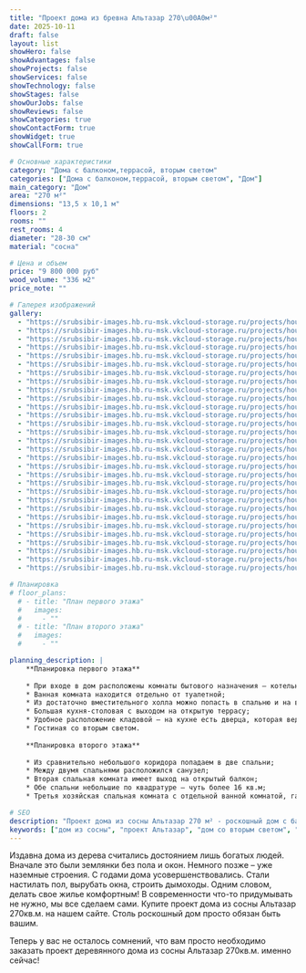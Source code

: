 ```yaml
---
title: "Проект дома из бревна Альтазар 270\u00A0м²"
date: 2025-10-11
draft: false
layout: list
showHero: false
showAdvantages: false
showProjects: false
showServices: false
showTechnology: false
showStages: false
showOurJobs: false
showReviews: false
showCategories: true
showContactForm: true
showWidget: true
showCallForm: true

# Основные характеристики
category: "Дома с балконом,террасой, вторым светом"
categories: ["Дома с балконом,террасой, вторым светом", "Дом"]
main_category: "Дом"
area: "270 м²"
dimensions: "13,5 x 10,1 м"
floors: 2
rooms: ""
rest_rooms: 4
diameter: "28-30 см"
material: "сосна"

# Цена и объем
price: "9 800 000 руб"
wood_volume: "336 м2"
price_note: ""

# Галерея изображений
gallery:
  - "https://srubsibir-images.hb.ru-msk.vkcloud-storage.ru/projects/houses/altazar-270/altazar-270-1.jpg"
  - "https://srubsibir-images.hb.ru-msk.vkcloud-storage.ru/projects/houses/altazar-270/altazar-270-2.jpg"
  - "https://srubsibir-images.hb.ru-msk.vkcloud-storage.ru/projects/houses/altazar-270/altazar-270-3.jpg"
  - "https://srubsibir-images.hb.ru-msk.vkcloud-storage.ru/projects/houses/altazar-270/altazar-270-4.jpg"
  - "https://srubsibir-images.hb.ru-msk.vkcloud-storage.ru/projects/houses/altazar-270/altazar-270-5.jpg"
  - "https://srubsibir-images.hb.ru-msk.vkcloud-storage.ru/projects/houses/altazar-270/altazar-270-6.jpg"
  - "https://srubsibir-images.hb.ru-msk.vkcloud-storage.ru/projects/houses/altazar-270/altazar-270-7.jpg"
  - "https://srubsibir-images.hb.ru-msk.vkcloud-storage.ru/projects/houses/altazar-270/altazar-270-8.jpg"
  - "https://srubsibir-images.hb.ru-msk.vkcloud-storage.ru/projects/houses/altazar-270/altazar-270-9.jpg"
  - "https://srubsibir-images.hb.ru-msk.vkcloud-storage.ru/projects/houses/altazar-270/altazar-270-10.jpg"
  - "https://srubsibir-images.hb.ru-msk.vkcloud-storage.ru/projects/houses/altazar-270/altazar-270-11.jpg"
  - "https://srubsibir-images.hb.ru-msk.vkcloud-storage.ru/projects/houses/altazar-270/altazar-270-12.jpg"
  - "https://srubsibir-images.hb.ru-msk.vkcloud-storage.ru/projects/houses/altazar-270/altazar-270-13.jpg"
  - "https://srubsibir-images.hb.ru-msk.vkcloud-storage.ru/projects/houses/altazar-270/altazar-270-14.jpg"
  - "https://srubsibir-images.hb.ru-msk.vkcloud-storage.ru/projects/houses/altazar-270/altazar-270-15.jpg"
  - "https://srubsibir-images.hb.ru-msk.vkcloud-storage.ru/projects/houses/altazar-270/altazar-270-16.jpg"
  - "https://srubsibir-images.hb.ru-msk.vkcloud-storage.ru/projects/houses/altazar-270/altazar-270-17.jpg"
  - "https://srubsibir-images.hb.ru-msk.vkcloud-storage.ru/projects/houses/altazar-270/altazar-270-18.jpg"
  - "https://srubsibir-images.hb.ru-msk.vkcloud-storage.ru/projects/houses/altazar-270/altazar-270-19.jpg"
  - "https://srubsibir-images.hb.ru-msk.vkcloud-storage.ru/projects/houses/altazar-270/altazar-270-20.jpg"
  - "https://srubsibir-images.hb.ru-msk.vkcloud-storage.ru/projects/houses/altazar-270/altazar-270-21.jpg"
  - "https://srubsibir-images.hb.ru-msk.vkcloud-storage.ru/projects/houses/altazar-270/altazar-270-22.jpg"
  - "https://srubsibir-images.hb.ru-msk.vkcloud-storage.ru/projects/houses/altazar-270/altazar-270-23.jpg"
  - "https://srubsibir-images.hb.ru-msk.vkcloud-storage.ru/projects/houses/altazar-270/altazar-270-24.jpg"
  - "https://srubsibir-images.hb.ru-msk.vkcloud-storage.ru/projects/houses/altazar-270/altazar-270-25.jpg"
  - "https://srubsibir-images.hb.ru-msk.vkcloud-storage.ru/projects/houses/altazar-270/altazar-270-26.jpg"
  - "https://srubsibir-images.hb.ru-msk.vkcloud-storage.ru/projects/houses/altazar-270/altazar-270-31.jpg"
  - "https://srubsibir-images.hb.ru-msk.vkcloud-storage.ru/projects/houses/altazar-270/altazar-270-32.jpg"
  - "https://srubsibir-images.hb.ru-msk.vkcloud-storage.ru/projects/houses/altazar-270/altazar-270-33.jpg"
  - "https://srubsibir-images.hb.ru-msk.vkcloud-storage.ru/projects/houses/altazar-270/altazar-270-34.jpg"

# Планировка
# floor_plans:
  # - title: "План первого этажа"
  #   images:
  #     - ""
  # - title: "План второго этажа"
  #   images:
  #     - ""

planning_description: |
    **Планировка первого этажа**
    
    * При входе в дом расположены комнаты бытового назначения – котельная, санузел и ванная;
    * Ванная комната находится отдельно от туалетной;
    * Из достаточно вместительного холла можно попасть в спальню и на второй этаж;
    * Большая кухня-столовая с выходом на открытую террасу;
    * Удобное расположение кладовой – на кухне есть дверца, которая ведет в комнату с соленьями и сладким компотом;
    * Гостиная со вторым светом.
    
    **Планировка второго этажа**
    
    * Из сравнительно небольшого коридора попадаем в две спальни;
    * Между двумя спальнями расположился санузел;
    * Вторая спальная комната имеет выход на открытый балкон;
    * Обе спальни небольшие по квадратуре – чуть более 16 кв.м;
    * Третья хозяйская спальная комната с отдельной ванной комнатой, гардеробной и обширным балконом.

# SEO
description: "Проект дома из сосны Альтазар 270 м² - роскошный дом с балконом, террасой и вторым светом. Два этажа, 4 комнаты отдыха, диаметр бревна 28-30 см."
keywords: ["дом из сосны", "проект Альтазар", "дом со вторым светом", "дом 270 м²", "деревянный дом", "дом из бревна", "дом с террасой"]
---
```


Издавна дома из дерева считались достоянием лишь богатых людей. Вначале это были землянки без пола и окон. Немного позже – уже наземные строения. С годами дома усовершенствовались. Стали настилать пол, вырубать окна, строить дымоходы. Одним словом, делать свое жилье комфортным! В современности что-то придумывать не нужно, мы все сделаем сами. Купите проект дома из сосны Альтазар 270кв.м. на нашем сайте. Столь роскошный дом просто обязан быть вашим.

Теперь у вас не осталось сомнений, что вам просто необходимо заказать проект деревянного дома из сосны Альтазар 270кв.м. именно сейчас!